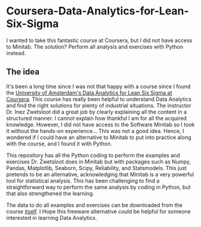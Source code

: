 # Coursera-Data-Analytics-for-Lean-Six-Sigma
I wanted to take this fantastic course at Coursera, but I did not have access to Minitab. The solution? Perform all analysis and exercises with Python instead.

## The idea
It's been a long time since I was not that happy with a course since I found the [University of Amsterdam's Data Analytics for Lean Six Sigma at Coursera](https://www.coursera.org/learn/data-analytics-for-lean-six-sigma?). This course has really been helpful to understand Data Analytics and find the right solutions for plenty of industrial situations. The instructor Dr. Inez Zwetsloot did a great job by clearly explaining all the content in a structured manner. I cannot explain how thankful I am for all the acquired knowledge. However, I did not have access to the Software Minitab so I took it without the hands-on experience... This was not a good idea. Hence, I wondered if I could have an alternative to Minitab to put into practice along with the course, and I found it with Python.

This repository has all the Python coding to perform the examples and exercises Dr. Zwetsloot does in Minitab but with packages such as Numpy, Pandas, Matplotlib, Seaborn,  Scipy, Reliability, and Statsmodels. This just pretends to be an alternative, acknowledging that Minitab is a very powerful tool for statistical analysis. This has been challenging to find a straightforward way to perform the same analysis by coding in Python, but that also strengthened the learning. 

The data to do all examples and exercises can be downloaded from the course [itself](https://www.coursera.org/learn/data-analytics-for-lean-six-sigma?). I Hope this freeware alternative could be helpful for someone interested in learning Data Analytics.  
